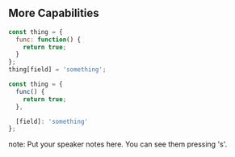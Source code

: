 ##  More Capabilities

```javascript
const thing = {
  func: function() {
    return true;
  }
};
thing[field] = 'something';
```

```javascript
const thing = {
  func() {
    return true;
  },

  [field]: 'something'
};
```
<!-- .element: class="fragment" -->

note:
    Put your speaker notes here.
    You can see them pressing 's'.
